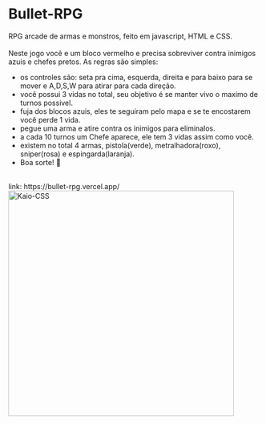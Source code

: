 # Bullet-RPG
RPG arcade de armas e monstros, feito em javascript, HTML e CSS.
</br>
</br>
Neste jogo você e um bloco vermelho e precisa sobreviver contra inimigos azuis e chefes pretos. As regras são simples:
</br>
* os controles são: seta pra cima, esquerda, direita e para baixo para se mover e A,D,S,W para atirar para cada direção.
* você possui 3 vidas no total, seu objetivo é se manter vivo o maxímo de turnos possivel.
* fuja dos blocos azuis, eles te seguiram pelo mapa e se te encostarem você perde 1 vida.
* pegue uma arma e atire contra os inimigos para eliminalos.
* a cada 10 turnos um Chefe aparece, ele tem 3 vidas assim como você.
* existem no total 4 armas, pistola(verde), metralhadora(roxo), sniper(rosa) e espingarda(laranja).
* Boa sorte! 🤠
 </br>
 link: https://bullet-rpg.vercel.app/
 </br>



 <img align="center" alt="Kaio-CSS" height="450" src="https://github.com/KaioGabrielSouzaRozini/Bullet-RPG/assets/110106110/5bb9391e-5803-4672-9deb-79175758cc4e">




